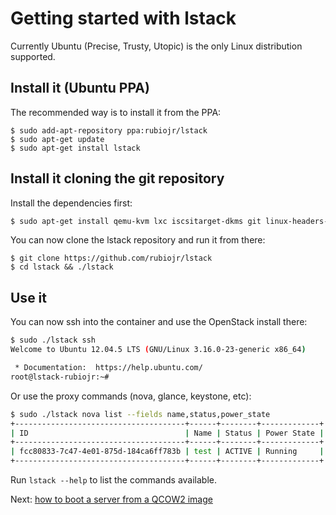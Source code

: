 # Getting started with lstack

Currently Ubuntu (Precise, Trusty, Utopic) is the only Linux distribution supported.

## Install it (Ubuntu PPA)

The recommended way is to install it from the PPA:

```
$ sudo add-apt-repository ppa:rubiojr/lstack
$ sudo apt-get update
$ sudo apt-get install lstack
```

## Install it cloning the git repository

Install the dependencies first:

```bash
$ sudo apt-get install qemu-kvm lxc iscsitarget-dkms git linux-headers-`uname -r`

```

You can now clone the lstack repository and run it from there:

```
$ git clone https://github.com/rubiojr/lstack
$ cd lstack && ./lstack
```

## Use it

You can now ssh into the container and use the OpenStack install there:

```bash
$ sudo ./lstack ssh
Welcome to Ubuntu 12.04.5 LTS (GNU/Linux 3.16.0-23-generic x86_64)

 * Documentation:  https://help.ubuntu.com/
root@lstack-rubiojr:~#
```

Or use the proxy commands (nova, glance, keystone, etc):

```bash
$ sudo ./lstack nova list --fields name,status,power_state
+--------------------------------------+------+--------+-------------+
| ID                                   | Name | Status | Power State |
+--------------------------------------+------+--------+-------------+
| fcc80833-7c47-4e01-875d-184ca6ff783b | test | ACTIVE | Running     |
+--------------------------------------+------+--------+-------------+
```

Run `lstack --help` to list the commands available.

Next: [how to boot a server from a QCOW2 image](/docs/deploying-ubuntu.md)
